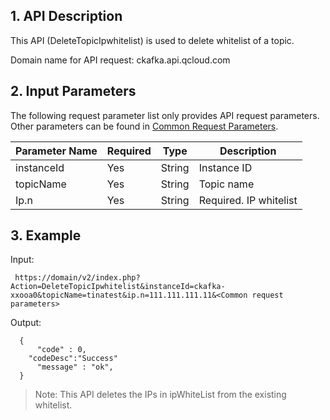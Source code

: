 ## 1. API Description

This API (DeleteTopicIpwhitelist) is used to delete whitelist of a topic.

Domain name for API request: ckafka.api.qcloud.com

## 2. Input Parameters

The following request parameter list only provides API request parameters. Other parameters can be found in [Common Request Parameters](https://intl.cloud.tencent.com/doc/api/431/5883).

| Parameter Name | Required | Type | Description |
| --- | --- | --- | --- |
| instanceId | Yes | String | Instance ID |
| topicName | Yes | String | Topic name |
| Ip.n | Yes | String | Required. IP whitelist |

## 3. Example

Input:

```
 https://domain/v2/index.php?Action=DeleteTopicIpwhitelist&instanceId=ckafka-xxooa0&topicName=tinatest&ip.n=111.111.111.11&<Common request parameters>
```

Output:

```
  {
      "code" : 0,
	"codeDesc":"Success"
      "message" : "ok",
  }

```
> Note: This API deletes the IPs in ipWhiteList from the existing whitelist.

